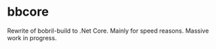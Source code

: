 bbcore
===

Rewrite of bobril-build to .Net Core. Mainly for speed reasons. Massive work in progress.


